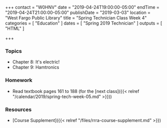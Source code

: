 +++
contact = "W0HNV"
date = "2019-04-24T19:00:00-05:00"
endTime = "2019-04-24T21:00:00-05:00"
publishDate = "2019-03-03"
location = "West Fargo Public Library"
title = "Spring Technician Class Week 4"
categories = [ "Education" ]
dates = [ "Spring 2019 Technician" ]
outputs = [ "HTML" ]

+++
### Topics

* Chapter 8: It's electric!
* Chapter 9: Hamtronics

### Homework

* Read textbook pages 161 to 188 (for the [next class]({{< relref "/calendar/2019/spring-tech-week-05.md" >}}))

### Resources

* [Course Supplement]({{< relref "/files/rrra-course-supplement.md" >}})
